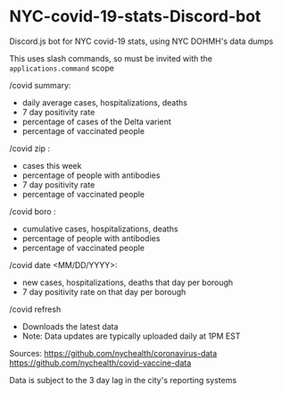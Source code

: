 # NYC-covid-19-stats-Discord-bot
Discord.js bot for NYC covid-19 stats, using NYC DOHMH's data dumps

This uses slash commands, so must be invited with the `applications.command` scope

/covid summary:
- daily average cases, hospitalizations, deaths
- 7 day positivity rate
- percentage of cases of the Delta varient
- percentage of vaccinated people

/covid zip <zip>:
- cases this week
- percentage of people with antibodies
- 7 day positivity rate
- percentage of vaccinated people

/covid boro <boro>:
- cumulative cases, hospitalizations, deaths
- percentage of people with antibodies
- percentage of vaccinated people

/covid date <MM/DD/YYYY>:
- new cases, hospitalizations, deaths that day per borough
- 7 day positivity rate on that day per borough

/covid refresh
- Downloads the latest data
- Note: Data updates are typically uploaded daily at 1PM EST

Sources:
https://github.com/nychealth/coronavirus-data
https://github.com/nychealth/covid-vaccine-data

Data is subject to the 3 day lag in the city's reporting systems